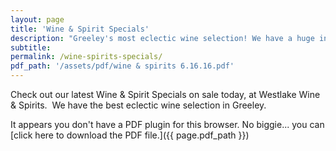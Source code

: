 ```yaml
---
layout: page
title: 'Wine & Spirit Specials'
description: "Greeley's most eclectic wine selection! We have a huge inventory to choose from, both foreign and domestic."
subtitle:
permalink: /wine-spirits-specials/
pdf_path: '/assets/pdf/wine & spirits 6.16.16.pdf'
---
```



Check out our latest Wine & Spirit Specials on sale today, at Westlake Wine & Spirits.  We have the best eclectic wine selection in Greeley.

<object data="{{ page.pdf_path }}" type="application/pdf" width="100%" height="800px">It appears you don't have a PDF plugin for this browser. No biggie... you can [click here to download the PDF file.]({{ page.pdf_path }})</object>